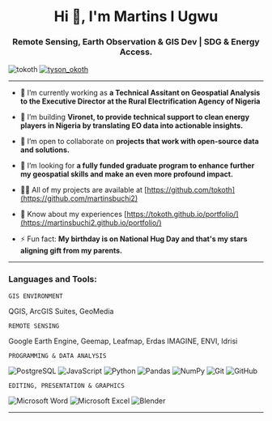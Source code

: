 <h1 align="center">Hi 👋, I'm Martins I Ugwu</h1>
<h3 align="center">Remote Sensing, Earth Observation & GIS Dev | SDG & Energy Access.</h3>

<p align="left"> <img src="https://komarev.com/ghpvc/?username=tokoth&label=Profile%20views&color=0e75b6&style=flat" alt="tokoth" /> <a href="https://twitter.com/tyson_okoth" target="blank"><img src="https://img.shields.io/twitter/follow/tyson_okoth?logo=twitter&style=for-the-badge" alt="tyson_okoth" /></a> 
</p>

***

- 🔭 I’m currently working as **a Technical Assitant on Geospatial Analysis to the Executive Director at the Rural Electrification Agency of Nigeria**

- 🌱 I’m building **Vironet, to provide technical support to clean energy players in Nigeria by translating EO data into actionable insights.**

- 👯 I’m open to collaborate on **projects that work with open-source data and solutions.**

- 🤝 I’m looking for  **a fully funded graduate program to enhance further my geospatial skills and make an even more profound impact.**

- 👨‍💻 All of my projects are available at [https://github.com/tokoth](https://github.com/martinsbuchi2)

- 📄 Know about my experiences [https://tokoth.github.io/portfolio/](https://martinsbuchi2.github.io/portfolio/)

- ⚡ Fun fact: **My birthday is on National Hug Day and that's my stars aligning gift from my parents.**

***
<h3 align="left">Languages and Tools:</h3>

`GIS ENVIRONMENT`

QGIS, ArcGIS Suites, GeoMedia

`REMOTE SENSING`

Google Earth Engine, Geemap, Leafmap, Erdas IMAGINE, ENVI, Idrisi

`PROGRAMMING & DATA ANALYSIS`

![PostgreSQL](https://img.shields.io/badge/postgres-%23316192.svg?style=for-the-badge&logo=postgresql&logoColor=white)
![JavaScript](https://img.shields.io/badge/javascript-%23316192.svg?style=for-the-badge&logo=javascript&logoColor=white)
![Python](https://img.shields.io/badge/python-3670A0?style=for-the-badge&logo=python&logoColor=ffdd54)
![Pandas](https://img.shields.io/badge/pandas-%23150458.svg?style=for-the-badge&logo=pandas&logoColor=white)
![NumPy](https://img.shields.io/badge/numpy-%23013243.svg?style=for-the-badge&logo=numpy&logoColor=white)
![Git](https://img.shields.io/badge/git-%23F05033.svg?style=for-the-badge&logo=git&logoColor=white)
![GitHub](https://img.shields.io/badge/github-%23121011.svg?style=for-the-badge&logo=github&logoColor=white)

`EDITING, PRESENTATION & GRAPHICS`

![Microsoft Word](https://img.shields.io/badge/Microsoft_Word-2B579A?style=for-the-badge&logo=microsoft-word&logoColor=white)
![Microsoft Excel](https://img.shields.io/badge/Microsoft_Excel-217346?style=for-the-badge&logo=microsoft-excel&logoColor=white)
![Blender](https://img.shields.io/badge/blender-%23F5792A.svg?style=for-the-badge&logo=blender&logoColor=white)

***
<!-- <p>&nbsp;<img align="center" src="https://github-readme-stats.vercel.app/api?username=tokoth&show_icons=true&locale=en" alt="tokoth" /></p> -->
